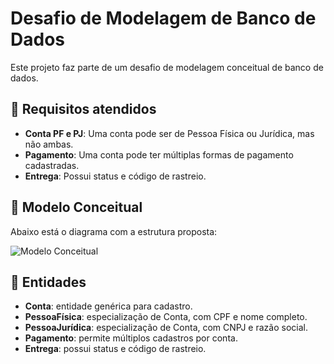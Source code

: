 # Desafio de Modelagem de Banco de Dados

Este projeto faz parte de um desafio de modelagem conceitual de banco de dados.  

## 🔹 Requisitos atendidos
- **Conta PF e PJ**: Uma conta pode ser de Pessoa Física ou Jurídica, mas não ambas.  
- **Pagamento**: Uma conta pode ter múltiplas formas de pagamento cadastradas.  
- **Entrega**: Possui status e código de rastreio.  

## 🔹 Modelo Conceitual
Abaixo está o diagrama com a estrutura proposta:

![Modelo Conceitual](diagramas/modelo-conceitual.png)

## 🔹 Entidades
- **Conta**: entidade genérica para cadastro.  
- **PessoaFísica**: especialização de Conta, com CPF e nome completo.  
- **PessoaJurídica**: especialização de Conta, com CNPJ e razão social.  
- **Pagamento**: permite múltiplos cadastros por conta.  
- **Entrega**: possui status e código de rastreio.  
